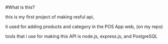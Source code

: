 #What is this?

this is my first project of making resful api, 

it used for adding products and category in the POS App web, (on my repo)

tools that i use for making this API is node.js, express.js, and PostgreSQL
